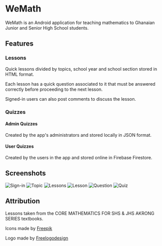 # WeMath

WeMath is an Android application for teaching mathematics to Ghanaian Junior and Senior High School students.

## Features

### Lessons

Quick lessons divided by topics, school year and school section stored in HTML format.

Each lesson has a quick question associated to it that must be answered correctly before proceeding to the next lesson.

Signed-in users can also post comments to discuss the lesson.

### Quizzes


#### Admin Quizzes

Created by the app's administrators and stored locally in JSON format.

#### User Quizzes

Created by the users in the app and stored online in Firebase Firestore.

## Screenshots

![Sign-in](./media/sign-in.jpg?raw=true)
![Topic](./media/topic.jpg?raw=true)
![Lessons](./media/lessons.jpg?raw=true)
![Lesson](./media/lesson.jpg?raw=true)
![Question](./media/question.jpg?raw=true)
![Quiz](./media/quiz.jpg?raw=true)

## Attribution

Lessons taken from the CORE MATHEMATICS FOR SHS & JHS AKRONG SERIES textbooks.

Icons made by [Freepik](https://www.flaticon.com/)

Logo made by [Freelogodesign](https://www.freelogodesign.org/)

